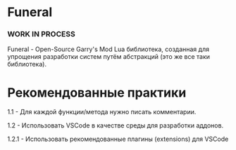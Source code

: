 # Funeral
### WORK IN PROCESS

Funeral - Open-Source Garry's Mod Lua библиотека,
созданная для упрощения разработки систем путём
абстракций (это же все таки библиотека).

# Рекомендованные практики

1.1 - Для каждой функции/метода нужно писать комментарии.

1.2 - Использовать VSCode в качестве среды для разработки аддонов.

1.2.1 - Использовать рекомендованные плагины (extensions) для VSCode
